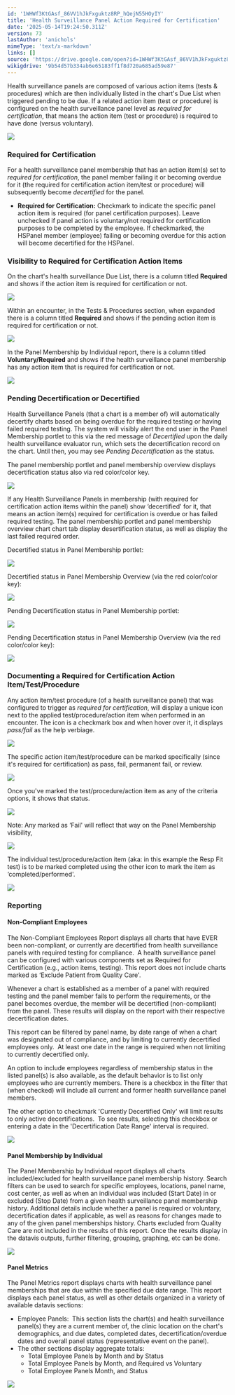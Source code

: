 ```yaml
---
id: '1WHWf3KtGAsf_86VV1hJkFxguktz8RP_hQejN55HOyIY'
title: 'Health Surveillance Panel Action Required for Certification'
date: '2025-05-14T19:24:50.311Z'
version: 73
lastAuthor: 'anichols'
mimeType: 'text/x-markdown'
links: []
source: 'https://drive.google.com/open?id=1WHWf3KtGAsf_86VV1hJkFxguktz8RP_hQejN55HOyIY'
wikigdrive: '9b54d57b334ab6e65183ff1f8d720a685ad59e87'
---
```

Health surveillance panels are composed of various action items (tests & procedures) which are then individually listed in the chart's Due List when triggered pending to be due.  If a related action item (test or procedure) is configured on the health surveillance panel level as *required for certification*, that means the action item (test or procedure) is required to have done (versus voluntary).

![](../health-surveillance-panel-action-required-for-certification.assets/3c7790731e513b554542a85c781dcfd4.png)

### Required for Certification

For a health surveillance panel membership that has an action item(s) set to *required for certification*, the panel member failing it or becoming overdue for it (the required for certification action item/test or procedure) will subsequently become *decertified* for the panel.

* <strong>Required for Certification:</strong> Checkmark to indicate the specific panel action item is required (for panel certification purposes). Leave unchecked if panel action is voluntary/not required for certification purposes to be completed by the employee. If checkmarked, the HSPanel member (employee) failing or becoming overdue for this action will become decertified for the HSPanel.

### Visibility to Required for Certification Action Items

On the chart's health surveillance Due List, there is a column titled **Required** and shows if the action item is required for certification or not.

![](../health-surveillance-panel-action-required-for-certification.assets/b0a12d4afcd875026788e4995f8cb9ea.png)

Within an encounter, in the Tests & Procedures section, when expanded there is a column titled **Required** and shows if the pending action item is required for certification or not.

![](../health-surveillance-panel-action-required-for-certification.assets/878c10ebff790c04f4ccbf851a196d7b.png)

In the Panel Membership by Individual report, there is a column titled **Voluntary/Required** and shows if the health surveillance panel membership has any action item that is required for certification or not.

![](../health-surveillance-panel-action-required-for-certification.assets/19321b3ee7ce0edae41e7c8f99aa1988.png)

### Pending Decertification or Decertified

Health Surveillance Panels (that a chart is a member of) will automatically decertify charts based on being overdue for the required testing or having failed required testing. The system will visibly alert the end user in the Panel Membership portlet to this via the red message of *Decertified* upon the daily health surveillance evaluator run, which sets the decertification record on the chart.  Until then, you may see *Pending Decertification* as the status.

The panel membership portlet and panel membership overview displays decertification status also via red color/color key.

![](../health-surveillance-panel-action-required-for-certification.assets/05686ef997c06581ed04ac9d11722fb2.png)

If any Health Surveillance Panels in membership (with required for certification action items within the panel) show ‘decertified' for it, that means an action item(s) required for certification is overdue or has failed required testing. The panel membership portlet and panel membership overview chart chart tab display desertification status, as well as display the last failed required order.

Decertified status in Panel Membership portlet:

![](../health-surveillance-panel-action-required-for-certification.assets/77e6c5f41a6cc92fc28b6d60c5556dfd.png)

Decertified status in Panel Membership Overview (via the red color/color key):

![](../health-surveillance-panel-action-required-for-certification.assets/05686ef997c06581ed04ac9d11722fb2.png)

Pending Decertification status in Panel Membership portlet:

![](../health-surveillance-panel-action-required-for-certification.assets/4e7391f90f57f936e3b5639b67d54747.png)

Pending Decertification status in Panel Membership Overview (via the red color/color key):

![](../health-surveillance-panel-action-required-for-certification.assets/05686ef997c06581ed04ac9d11722fb2.png)

### Documenting a Required for Certification Action Item/Test/Procedure

Any action item/test procedure (of a health surveillance panel) that was configured to trigger as *required for certification*, will display a unique icon next to the applied test/procedure/action item when performed in an encounter.  The icon is a checkmark box and when hover over it, it displays *pass/fail* as the help verbiage.

![](../health-surveillance-panel-action-required-for-certification.assets/ad31d11074140985d480b0a73e840d5f.png)

The specific action item/test/procedure can be marked specifically (since it's required for certification) as pass, fail, permanent fail, or review.

![](../health-surveillance-panel-action-required-for-certification.assets/37a34f78276ae8a09b4c8dbc406a08ef.png)

Once you've marked the test/procedure/action item as any of the criteria options, it shows that status.

![](../health-surveillance-panel-action-required-for-certification.assets/f067dc2398a55bc4d52a36c3fc34421a.png)

Note: Any marked as ‘Fail' will reflect that way on the Panel Membership visibility,

![](../health-surveillance-panel-action-required-for-certification.assets/a87b485981b40ca90fd9bce46d5378bd.png)

The individual test/procedure/action item (aka: in this example the Resp Fit test) is to be marked completed using the other icon to mark the item as ‘completed/performed'.

![](../health-surveillance-panel-action-required-for-certification.assets/59aeb12dffda99b6f8f79352796b8468.png)

### Reporting

#### Non-Compliant Employees

The Non-Compliant Employees Report displays all charts that have EVER been non-compliant, or currently are decertified from health surveillance panels with required testing for compliance.  A health surveillance panel can be configured with various components set as Required for Certification (e.g., action items, testing).  This report does not include charts marked as ‘Exclude Patient from Quality Care'.

Whenever a chart is established as a member of a panel with required testing and the panel member fails to perform the requirements, or the panel becomes overdue, the member will be decertified (non-compliant) from the panel. These results will display on the report with their respective decertification dates.

This report can be filtered by panel name, by date range of when a chart was designated out of compliance, and by limiting to currently decertified employees only.  At least one date in the range is required when not limiting to currently decertified only.

An option to include employees regardless of membership status in the listed panel(s) is also available, as the default behavior is to list only employees who are currently members. There is a checkbox in the filter that (when checked) will include all current and former health surveillance panel members.

The other option to checkmark 'Currently Decertified Only' will limit results to only active decertifications.  To see results, selecting this checkbox or entering a date in the 'Decertification Date Range' interval is required.

![](../health-surveillance-panel-action-required-for-certification.assets/3301ee3a277426f7f4bd282f7438e3b7.png)

#### Panel Membership by Individual

The Panel Membership by Individual report displays all charts included/excluded for health surveillance panel membership history. Search filters can be used to search for specific employees, locations, panel name, cost center, as well as when an individual was included (Start Date) in or excluded (Stop Date) from a given health surveillance panel membership history. Additional details include whether a panel is required or voluntary, decertification dates if applicable, as well as reasons for changes made to any of the given panel memberships history.  Charts excluded from Quality Care are not included in the results of this report. Once the results display in the datavis outputs, further filtering, grouping, graphing, etc can be done.

![](../health-surveillance-panel-action-required-for-certification.assets/de1a09469029602039f6d19024f292a1.png)

#### Panel Metrics

The Panel Metrics report displays charts with health surveillance panel memberships that are due within the specified due date range. This report displays each panel status, as well as other details organized in a variety of available datavis sections:

* Employee Panels:  This section lists the chart(s) and health surveillance panel(s) they are a current member of, the clinic location on the chart's demographics, and due dates, completed dates, decertification/overdue dates and overall panel status (representative event on the panel).
* The other sections display aggregate totals:
    * Total Employee Panels by Month and by Status
    * Total Employee Panels by Month, and Required vs Voluntary
    * Total Employee Panels Month, and Status

![](../health-surveillance-panel-action-required-for-certification.assets/9f60ab9f30e77715aa537558799c3d15.png)

